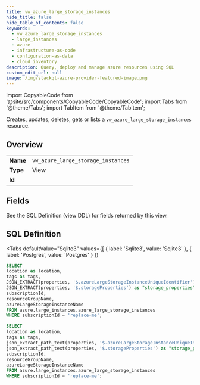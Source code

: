 ```yaml
--- 
title: vw_azure_large_storage_instances
hide_title: false
hide_table_of_contents: false
keywords:
  - vw_azure_large_storage_instances
  - large_instances
  - azure
  - infrastructure-as-code
  - configuration-as-data
  - cloud inventory
description: Query, deploy and manage azure resources using SQL
custom_edit_url: null
image: /img/stackql-azure-provider-featured-image.png
---
```


import CopyableCode from '@site/src/components/CopyableCode/CopyableCode';
import Tabs from '@theme/Tabs';
import TabItem from '@theme/TabItem';

Creates, updates, deletes, gets or lists a <code>vw_azure_large_storage_instances</code> resource.

## Overview
<table><tbody>
<tr><td><b>Name</b></td><td><code>vw_azure_large_storage_instances</code></td></tr>
<tr><td><b>Type</b></td><td>View</td></tr>
<tr><td><b>Id</b></td><td><CopyableCode code="azure.large_instances.vw_azure_large_storage_instances" /></td></tr>
</tbody></table>

## Fields

See the SQL Definition (view DDL) for fields returned by this view.

## SQL Definition

<Tabs
defaultValue="Sqlite3"
values={[
{ label: 'Sqlite3', value: 'Sqlite3' },
{ label: 'Postgres', value: 'Postgres' }
]}
>
<TabItem value="Sqlite3">

```sql
SELECT
location as location,
tags as tags,
JSON_EXTRACT(properties, '$.azureLargeStorageInstanceUniqueIdentifier') as "azure_large_storage_instance_unique_identifier",
JSON_EXTRACT(properties, '$.storageProperties') as "storage_properties",
subscriptionId,
resourceGroupName,
azureLargeStorageInstanceName
FROM azure.large_instances.azure_large_storage_instances
WHERE subscriptionId = 'replace-me';
```

</TabItem>
<TabItem value="Postgres">

```sql
SELECT
location as location,
tags as tags,
json_extract_path_text(properties, '$.azureLargeStorageInstanceUniqueIdentifier') as "azure_large_storage_instance_unique_identifier",
json_extract_path_text(properties, '$.storageProperties') as "storage_properties",
subscriptionId,
resourceGroupName,
azureLargeStorageInstanceName
FROM azure.large_instances.azure_large_storage_instances
WHERE subscriptionId = 'replace-me';
```

</TabItem>
</Tabs>
